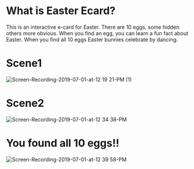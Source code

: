 # What is Easter Ecard?
This is an interactive e-card for Easter. There are 10 eggs, some hidden others more obvious. When you find an egg, you can learn a fun fact about Easter. When you find all 10 eggs Easter bunnies celebrate by dancing.

# Scene1
![Screen-Recording-2019-07-01-at-12 19 21-PM (1)](https://user-images.githubusercontent.com/32582917/60461660-0a658500-9bfc-11e9-85e4-722c1a177ab1.gif)

# Scene2
![Screen-Recording-2019-07-01-at-12 34 38-PM](https://user-images.githubusercontent.com/32582917/60462007-0a19b980-9bfd-11e9-9e16-3a0ecf842407.gif)

# You found all 10 eggs!!
![Screen-Recording-2019-07-01-at-12 39 58-PM](https://user-images.githubusercontent.com/32582917/60462308-cb383380-9bfd-11e9-9f4e-8e858e2ccec8.gif)





